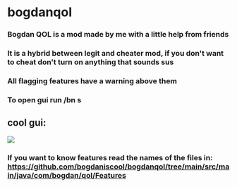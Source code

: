 # bogdanqol
### Bogdan QOL is a mod made by me with a little help from friends
### It is a hybrid between legit and cheater mod, if you don't want to cheat don't turn on anything that sounds sus
### All flagging features have a warning above them
### To open gui run /bn s
## cool gui:
![](https://media.discordapp.net/attachments/1100449833929687110/1101839877177352222/image.png?width=1150&height=615)
### If you want to know features read the names of the files in: https://github.com/bogdaniscool/bogdanqol/tree/main/src/main/java/com/bogdan/qol/Features
